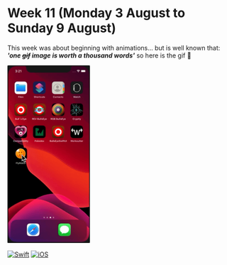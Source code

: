 # Week 11 (Monday 3 August to Sunday 9 August)

This week was about beginning with animations... but is well known that: ___**'one ~~gif~~ image  is worth a thousand words'**___ so
here is the gif 🥳  

<p alignment = "center">
	<img src="/Week11/Assets/AppPresentation.gif" height="400"/>
</p>

[![Swift](https://img.shields.io/badge/Swift-5.0-orange.svg?longCache=true&style=flat&logo=swift)](https://www.swift.org)
[![iOS](https://img.shields.io/badge/iOS-13.0+-lightgrey.svg?longCache=true&?style=plastic&logo=apple)](https://developer.apple.com/ios/)

 

